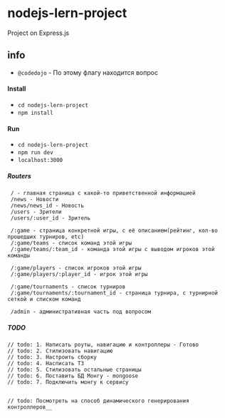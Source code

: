 # nodejs-lern-project
Project on Express.js

## info
- `@codedojo` - По этому флагу находится вопрос

#### Install
- `cd nodejs-lern-project`
- `npm install`

#### Run
- `cd nodejs-lern-project`
- `npm run dev`
- `localhost:3000`


##### Routers
```
 / - главная страница с какой-то приветственной информацией
 /news - Новости
 /news/news_id - Новость
 /users - Зрители
 /users/:user_id - Зритель
 
 /:game - страница конкретной игры, с её описанием(рейтинг, кол-во прошедших турниров, etc)
 /:game/teams - список команд этой игры
 /:game/teams/:team_id - команда этой игры с выводом игроков этой команды
 
 /:game/players - список игроков этой игры
 /:game/players/:player_id - игрок этой игры
 
 /:game/tournaments - список турниров
 /:game/tournaments/:tournament_id - страница турнира, с турнирной сеткой и списком команд
 
 /admin - административная часть под вопросом
```

##### TODO
```
// todo: 1. Написать роуты, навигацию и контроллеры - Готово
// todo: 2. Стилизовать навигацию
// todo: 3. Настроить сборку
// todo: 4. Насписать ТЗ
// todo: 5. Стилизовать остальные страницы
// todo: 6. Поставить БД Монгу - mongoose
// todo: 7. Подключить монгу к сервису


// todo: Посмотреть на способ динамического генерирования контроллеров__
```
